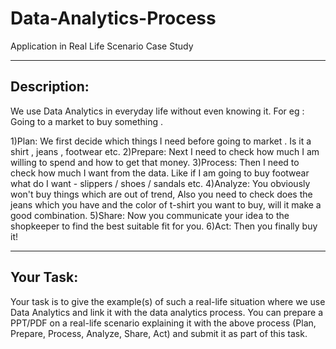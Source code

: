 # Data-Analytics-Process
Application in Real Life Scenario Case Study 



__________________________________________________________________________________________________________________________________________________________________________________________________________________________________________
## Description:

We use Data Analytics in everyday life without even knowing it.
For eg : Going to a market to buy something .

1)Plan: We first decide which things I need before going to market . Is it a shirt , jeans , footwear etc.
2)Prepare: Next I need to check how much I am willing to spend and how to get that money.
3)Process: Then I need to check how much I want from the data. Like if I am going to buy footwear what do I want - slippers / shoes / sandals etc.
4)Analyze: You obviously won't buy things which are out of trend, Also you need to check does the jeans which you have and the color of t-shirt you want to buy, will it make a good combination.
5)Share: Now you communicate your idea to the shopkeeper to find the best suitable fit for you.
6)Act: Then you finally buy it!

--------------------------------------------------------------------------------------------------------------------------------------------------------------------------------------------------------------------------------------------
## Your Task:

Your task is to give the example(s) of such a real-life situation where we use Data Analytics and link it with the data analytics process. You can prepare a PPT/PDF on a real-life scenario explaining it with the above process (Plan, Prepare, Process, Analyze, Share, Act) and submit it as part of this task.
